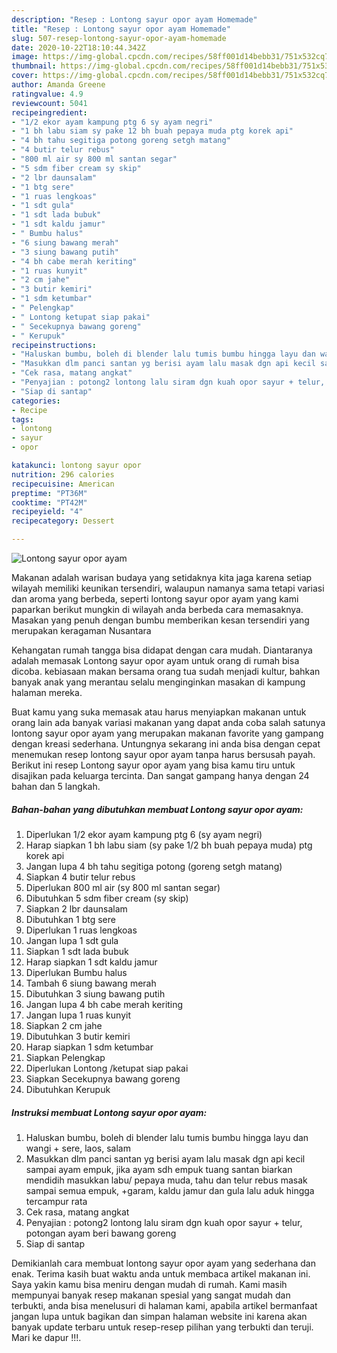 ```yaml
---
description: "Resep : Lontong sayur opor ayam Homemade"
title: "Resep : Lontong sayur opor ayam Homemade"
slug: 507-resep-lontong-sayur-opor-ayam-homemade
date: 2020-10-22T18:10:44.342Z
image: https://img-global.cpcdn.com/recipes/58ff001d14bebb31/751x532cq70/lontong-sayur-opor-ayam-foto-resep-utama.jpg
thumbnail: https://img-global.cpcdn.com/recipes/58ff001d14bebb31/751x532cq70/lontong-sayur-opor-ayam-foto-resep-utama.jpg
cover: https://img-global.cpcdn.com/recipes/58ff001d14bebb31/751x532cq70/lontong-sayur-opor-ayam-foto-resep-utama.jpg
author: Amanda Greene
ratingvalue: 4.9
reviewcount: 5041
recipeingredient:
- "1/2 ekor ayam kampung ptg 6 sy ayam negri"
- "1 bh labu siam sy pake 12 bh buah pepaya muda ptg korek api"
- "4 bh tahu segitiga potong goreng setgh matang"
- "4 butir telur rebus"
- "800 ml air sy 800 ml santan segar"
- "5 sdm fiber cream sy skip"
- "2 lbr daunsalam"
- "1 btg sere"
- "1 ruas lengkoas"
- "1 sdt gula"
- "1 sdt lada bubuk"
- "1 sdt kaldu jamur"
- " Bumbu halus"
- "6 siung bawang merah"
- "3 siung bawang putih"
- "4 bh cabe merah keriting"
- "1 ruas kunyit"
- "2 cm jahe"
- "3 butir kemiri"
- "1 sdm ketumbar"
- " Pelengkap"
- " Lontong ketupat siap pakai"
- " Secekupnya bawang goreng"
- " Kerupuk"
recipeinstructions:
- "Haluskan bumbu, boleh di blender lalu tumis bumbu hingga layu dan wangi + sere, laos, salam"
- "Masukkan dlm panci santan yg berisi ayam lalu masak dgn api kecil sampai ayam empuk, jika ayam sdh empuk tuang santan biarkan mendidih masukkan labu/ pepaya muda, tahu dan telur rebus masak sampai semua empuk, +garam, kaldu jamur dan gula lalu aduk hingga tercampur rata"
- "Cek rasa, matang angkat"
- "Penyajian : potong2 lontong lalu siram dgn kuah opor sayur + telur, potongan ayam beri bawang goreng"
- "Siap di santap"
categories:
- Recipe
tags:
- lontong
- sayur
- opor

katakunci: lontong sayur opor 
nutrition: 296 calories
recipecuisine: American
preptime: "PT36M"
cooktime: "PT42M"
recipeyield: "4"
recipecategory: Dessert

---
```



![Lontong sayur opor ayam](https://img-global.cpcdn.com/recipes/58ff001d14bebb31/751x532cq70/lontong-sayur-opor-ayam-foto-resep-utama.jpg)

Makanan adalah warisan budaya yang setidaknya kita jaga karena setiap wilayah memiliki keunikan tersendiri, walaupun namanya sama tetapi variasi dan aroma yang berbeda, seperti lontong sayur opor ayam yang kami paparkan berikut mungkin di wilayah anda berbeda cara memasaknya. Masakan yang penuh dengan bumbu memberikan kesan tersendiri yang merupakan keragaman Nusantara

Kehangatan rumah tangga bisa didapat dengan cara mudah. Diantaranya adalah memasak Lontong sayur opor ayam untuk orang di rumah bisa dicoba. kebiasaan makan bersama orang tua sudah menjadi kultur, bahkan banyak anak yang merantau selalu menginginkan masakan di kampung halaman mereka.



Buat kamu yang suka memasak atau harus menyiapkan makanan untuk orang lain ada banyak variasi makanan yang dapat anda coba salah satunya lontong sayur opor ayam yang merupakan makanan favorite yang gampang dengan kreasi sederhana. Untungnya sekarang ini anda bisa dengan cepat menemukan resep lontong sayur opor ayam tanpa harus bersusah payah.
Berikut ini resep Lontong sayur opor ayam yang bisa kamu tiru untuk disajikan pada keluarga tercinta. Dan sangat gampang hanya dengan 24 bahan dan 5 langkah.


<!--inarticleads1-->

##### Bahan-bahan yang dibutuhkan membuat Lontong sayur opor ayam:

1. Diperlukan 1/2 ekor ayam kampung ptg 6 (sy ayam negri)
1. Harap siapkan 1 bh labu siam (sy pake 1/2 bh buah pepaya muda) ptg korek api
1. Jangan lupa 4 bh tahu segitiga potong (goreng setgh matang)
1. Siapkan 4 butir telur rebus
1. Diperlukan 800 ml air (sy 800 ml santan segar)
1. Dibutuhkan 5 sdm fiber cream (sy skip)
1. Siapkan 2 lbr daunsalam
1. Dibutuhkan 1 btg sere
1. Diperlukan 1 ruas lengkoas
1. Jangan lupa 1 sdt gula
1. Siapkan 1 sdt lada bubuk
1. Harap siapkan 1 sdt kaldu jamur
1. Diperlukan  Bumbu halus
1. Tambah 6 siung bawang merah
1. Dibutuhkan 3 siung bawang putih
1. Jangan lupa 4 bh cabe merah keriting
1. Jangan lupa 1 ruas kunyit
1. Siapkan 2 cm jahe
1. Dibutuhkan 3 butir kemiri
1. Harap siapkan 1 sdm ketumbar
1. Siapkan  Pelengkap
1. Diperlukan  Lontong /ketupat siap pakai
1. Siapkan  Secekupnya bawang goreng
1. Dibutuhkan  Kerupuk




<!--inarticleads2-->

##### Instruksi membuat  Lontong sayur opor ayam:

1. Haluskan bumbu, boleh di blender lalu tumis bumbu hingga layu dan wangi + sere, laos, salam
1. Masukkan dlm panci santan yg berisi ayam lalu masak dgn api kecil sampai ayam empuk, jika ayam sdh empuk tuang santan biarkan mendidih masukkan labu/ pepaya muda, tahu dan telur rebus masak sampai semua empuk, +garam, kaldu jamur dan gula lalu aduk hingga tercampur rata
1. Cek rasa, matang angkat
1. Penyajian : potong2 lontong lalu siram dgn kuah opor sayur + telur, potongan ayam beri bawang goreng
1. Siap di santap




Demikianlah cara membuat lontong sayur opor ayam yang sederhana dan enak. Terima kasih buat waktu anda untuk membaca artikel makanan ini. Saya yakin kamu bisa meniru dengan mudah di rumah. Kami masih mempunyai banyak resep makanan spesial yang sangat mudah dan terbukti, anda bisa menelusuri di halaman kami, apabila artikel bermanfaat jangan lupa untuk bagikan dan simpan halaman website ini karena akan banyak update terbaru untuk resep-resep pilihan yang terbukti dan teruji. Mari ke dapur !!!. 

